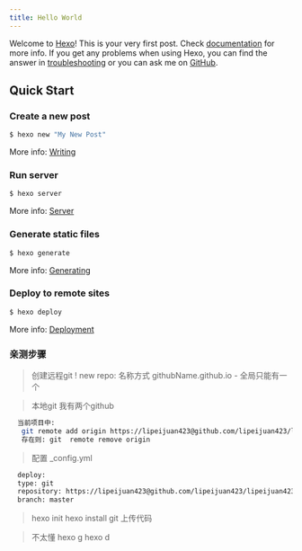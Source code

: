 ```yaml
---
title: Hello World
---
```

Welcome to [Hexo](https://hexo.io/)! This is your very first post. Check [documentation](https://hexo.io/docs/) for more info. If you get any problems when using Hexo, you can find the answer in [troubleshooting](https://hexo.io/docs/troubleshooting.html) or you can ask me on [GitHub](https://github.com/hexojs/hexo/issues).

## Quick Start

### Create a new post

``` bash
$ hexo new "My New Post"
```

More info: [Writing](https://hexo.io/docs/writing.html)

### Run server

``` bash
$ hexo server
```

More info: [Server](https://hexo.io/docs/server.html)

### Generate static files

``` bash
$ hexo generate
```

More info: [Generating](https://hexo.io/docs/generating.html)

### Deploy to remote sites

``` bash
$ hexo deploy
```

More info: [Deployment](https://hexo.io/docs/deployment.html)

### 亲测步骤
> 创建远程git
> ! new repo:     名称方式 githubName.github.io - 全局只能有一个

> 本地git
> 我有两个github  
```bash
  当前项目中:
   git remote add origin https://lipeijuan423@github.com/lipeijuan423/lipeijuan423.github.io.git
   存在则: git  remote remove origin
```
> 配置
> _config.yml
  ```bash
    deploy:
    type: git
    repository: https://lipeijuan423@github.com/lipeijuan423/lipeijuan423.github.io.git // ? 我的需要这样
    branch: master
  ```
> hexo init
> hexo install
> git 上传代码

> 不太懂
> hexo g
> hexo d